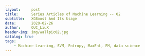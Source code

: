 ```yaml
---
layout:     post
title:      Series Articles of Machine Learning -- 02
subtitle:   XGBoost And Its Usage
date:       2020-02-26
author:     OUC_LiuX
header-img: img/wallpic02.jpg
catalog: true
tags:
    - Machine Learning, SVM, Entropy, MaxEnt, EM, data science
---
```


<head>
    <script src="https://cdn.mathjax.org/mathjax/latest/MathJax.js?config=TeX-AMS-MML_HTMLorMML" type="text/javascript"></script>
    <script type="text/x-mathjax-config">
        MathJax.Hub.Config({
            tex2jax: {
            skipTags: ['script', 'noscript', 'style', 'textarea', 'pre'],
            inlineMath: [['$','$']]
            }
        });
    </script>
</head>
